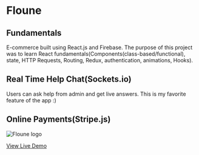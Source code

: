 
# Floune


## Fundamentals

E-commerce built using React.js and Firebase. The purpose of this project was to learn React fundamentals(Components(class-based/functional), state, HTTP Requests, Routing, Redux, authentication, animations, Hooks).

## Real Time Help Chat(Sockets.io)
Users can ask help from admin and get live answers. This is my favorite feature of the app :)

## Online Payments(Stripe.js)
![Floune logo](https://lh3.googleusercontent.com/L87vjFk6yqA1LtEHfYn4KHta0iapLz4Poz3llEyhgOoxsvunuCzHXhNpvTjtHr4rhkReCawgvcCwIPyobB7fbW9SaogZ7toKiiqdKnLog2tdm22gNGEvS31fZdw_ETtLlaWU6rr_1w=w2400)

[View Live Demo](https://adoring-keller-b0b670.netlify.app)







